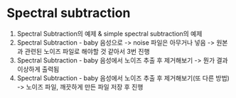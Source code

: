 # Spectral subtraction
01. Spectral Subtraction의 예제 & simple spectral subtraction의 예제
3. Spectral Subtraction - baby 음성으로 -> noise 파일은 아무거나 넣음 -> 원본과 관련된 노이즈 파일로 해야할 것 같아서 3번 진행
4. Spectral Subtraction - baby 음성에서 노이즈 추출 후 제거해보기 -> 뭔가 결과 이상하게 출력됨
5. Spectral Subtraction - baby 음성에서 노이즈 추출 후 제거해보기(또 다른 방법) -> 노이즈 파일, 깨끗하게 만든 파일 저장 후 진행
